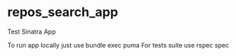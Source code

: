 # repos_search_app
Test Sinatra App

To run app locally just use bundle exec puma
For tests suite use rspec spec
